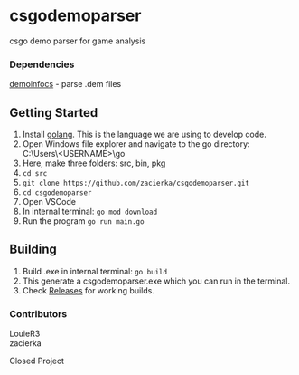 # csgodemoparser
csgo demo parser for game analysis

### Dependencies
[demoinfocs](https://github.com/markus-wa/demoinfocs-golang) - parse .dem files

## Getting Started
1. Install [golang](https://golang.org/). This is the language we are using to develop code.
2. Open Windows file explorer and navigate to the go directory: <br>
C:\Users\\\<USERNAME\>\go
3. Here, make three folders: src, bin, pkg
4. ```cd src```
5. ```git clone https://github.com/zacierka/csgodemoparser.git```
6. ```cd csgodemoparser```
7. Open VSCode
8. In internal terminal: ```go mod download```
9. Run the program ```go run main.go```


## Building
1. Build .exe in internal terminal: ```go build```
2. This generate a csgodemoparser.exe which you can run in the terminal.
3. Check [Releases](https://github.com/zacierka/csgodemoparser/releases) for working builds.

### Contributors
LouieR3 <br>
zacierka <br>

Closed Project
